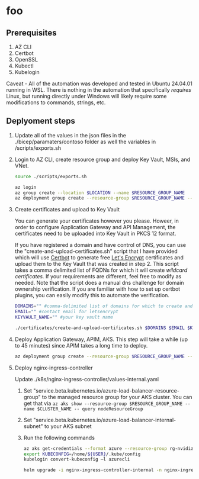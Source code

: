 # foo

## Prerequisites

1. AZ CLI
2. Certbot
3. OpenSSL
4. Kubectl
5. Kubelogin

Caveat - All of the automation was developed and tested in Ubuntu 24.04.01 running in WSL. There is nothing in the automation that specifically *requires* Linux, but running directly under Windows will likely require some modifications to commands, strings, etc.

## Deplyoment steps

1. Update all of the values in the json files in the ./bicep/paramaters/contoso folder as well the variables in /scripts/exports.sh

2. Login to AZ CLI, create resource group and deploy Key Vault, MSIs, and VNet.

    ```bash
    source ./scripts/exports.sh

    az login
    az group create --location $LOCATION --name $RESOURCE_GROUP_NAME
    az deployment group create --resource-group $RESOURCE_GROUP_NAME --template-file ./bicep/step-1.bicep --parameters ./bicep/parameters/contoso/step-1.json  
    ```

3. Create certificates and upload to Key Vault

    You can generate your certificates however you please. Howeer, in order to configure Application Gateway and API Management, the certificates need to be uploaded into Key Vault in PKCS 12 format.

    If you have registered a domain and have control of DNS, you can use the "create-and-upload-certificates.sh" script that I have provided which will use [Certbot](https://certbot.eff.org/) to generate free [Let's Encrypt](https://letsencrypt.org/) certificates and upload them to the Key Vault that was created in step 2. This script takes a comma delimited list of FQDNs for which it will create *wildcard certificates.* If your requirements are different, feel free to modify as needed. Note that the script does a manual dns challenge for domain ownership verification. If you are familiar with how to set up certbot plugins, you can easily modify this to automate the verification.

    ```bash
    DOMAINS="" #comma-delimited list of domains for which to create and upload certificates. you should have one for the "front end" and one for the "back end"
    EMAIL="" #contact email for letsencrypt
    KEYVAULT_NAME="" #your key vault name

    ./certificates/create-and-upload-certificates.sh $DOMAINS $EMAIL $KEYVAULT_NAME
    ```

4. Deploy Application Gateway, APIM, AKS. This step will take a while (up to 45 minutes) since APIM takes a long time to deploy.

    ```bash
    az deployment group create --resource-group $RESOURCE_GROUP_NAME --template-file ./bicep/step-2.bicep --parameters ./bicep/parameters/contoso/step-2.json
    ```

5. Deploy nginx-ingress-controller

    Update ./k8s/nginx-ingress-controller/values-internal.yaml 

    1. Set "service.beta.kubernetes.io/azure-load-balancer-resource-group" to the managed resource group for your AKS cluster. You can get that via `az aks show --resource-group $RESOURCE_GROUP_NAME --name $CLUSTER_NAME --
query nodeResourceGroup`
    2. Set "service.beta.kubernetes.io/azure-load-balancer-internal-subnet" to your AKS subnet
    3. Run the following commands

        ```bash
        az aks get-credentials --format azure --resource-group rg-nvidia --name aks-nvidia
        export KUBECONFIG=/home/${USER}/.kube/config
        kubelogin convert-kubeconfig –l azurecli

        helm upgrade -i nginx-ingress-controller-internal -n nginx-ingress-controller --create-namespace -f ./k8s/nginx-ingress-controller/values-internal.yaml bitnami/nginx-ingress-controller
        ```
